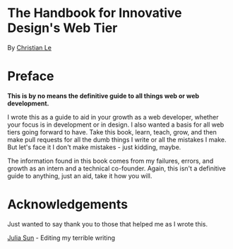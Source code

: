 # The Handbook for Innovative Design's Web Tier
By [Christian Le](https://github.com/cle1994)

# Preface
**This is by no means the definitive guide to all things web or web development.**

I wrote this as a guide to aid in your growth as a web developer, whether your focus is in development or in design. I also wanted a basis for all web tiers going forward to have. Take this book, learn, teach, grow, and then make pull requests for all the dumb things I write or all the mistakes I make. But let's face it I don't make mistakes - just kidding, maybe.

The information found in this book comes from my failures, errors, and growth as an intern and a technical co-founder. Again, this isn't a definitive guide to anything, just an aid, take it how you will.

# Acknowledgements
Just wanted to say thank you to those that helped me as I wrote this.

[Julia Sun](https://github.com/jubearsun) - Editing my terrible writing
